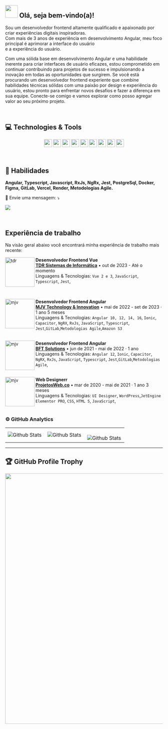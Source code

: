 <span>

## <img src="https://i.imgur.com/0hdZ65D.gif" width="40px"> Olá, seja bem-vindo(a)!</h2>

</span>
<p align="start">
  Sou um desenvolvedor frontend altamente qualificado e apaixonado por criar experiências digitais inspiradoras. <br>Com mais de 3 anos de experiência em desenvolvimento Angular, meu foco principal é aprimorar a interface do usuário <br>e a experiência do usuário. 

  Com uma sólida base em desenvolvimento Angular e uma habilidade inerente para criar interfaces de usuário eficazes, estou comprometido em continuar contribuindo para projetos de sucesso e impulsionando a inovação em todas as oportunidades que surgirem. Se você está procurando um desenvolvedor frontend experiente que combine habilidades técnicas sólidas com uma      paixão por design e experiência do usuário, estou pronto para enfrentar novos desafios e fazer a diferença em sua equipe. Conecte-se comigo e vamos explorar como posso agregar valor ao seu próximo projeto.
</p>

<br>

## 💻 Technologies & Tools

<p align="center">
 <img src="https://img.shields.io/badge/-Javascript-%23F7DF1E?style=flat-square&logo=javascript&logoColor=black" height="25"/>
 <img src="https://img.shields.io/badge/-Typecript-%23007ACC?style=flat-square&logo=typescript&logoColor=white" height="25"/>
 <img src="https://img.shields.io/badge/-Angular-%23DD0031?style=flat-square&logo=angular&logoColor=white" height="25"/>
  <img src="https://img.shields.io/badge/-vuejs-%23217346?style=flat-square&logo=vuedotjs&logoColor=white" height="25"/>

  
<img src="https://img.shields.io/badge/-npm-CB3837?style=flat-square&logo=npm" height="25"/>
<img src="https://img.shields.io/badge/-GitLab-FF6600?style=flat-square&logo=gitlab" height="25"/>
<img src="https://img.shields.io/badge/-Jest-%238A4182?style=flat-square&logo=jest" height="25"/>
<img src="https://img.shields.io/badge/-postgres-%23316192.svg?style=flat-square&logo=postgresql&logoColor=white" height="25"/>
<img src="https://img.shields.io/badge/-Firebase-%23F7DF1E.svg?style=flat-square&logo=firebase&logoColor=white" height="25"/>

</p>

<br>

## 💼 Habilidades

<p align="start">
  <strong>Angular, Typescript, Javascript, RxJs, NgRx, Jest, PostgreSql, Docker, Figma, GitLab, Vercel, Render, Metodologias Agile.</strong>
</p>

<p align="start">
  💌 Envie uma mensagem: ⤵️
</p>
<p align="start">  
  <a href="https://www.linkedin.com/in/keidsonroby/" alt="Linkedin">
  <img src="https://img.shields.io/badge/-Linkedin-0e76a8?style=flat-square&logo=Linkedin&logoColor=white&link=https://www.linkedin.com/in/keidsonroby/" /></a>
</p>

<br>

## Experiência de trabalho

Na visão geral abaixo você encontrará minha experiência de trabalho mais recente:

[<img align="left" height="94px" width="94px" alt="tdr" src="https://media.licdn.com/dms/image/C4D0BAQG_4sVWnHebWQ/company-logo_200_200/0/1630542344061/tdrsolucoes_logo?e=1713398400&v=beta&t=FfCfuN2kMTH_Fqq9mw_UYWQFF0MZYI6DiTOTn0AfZr0"/>](https://www.linkedin.com/company/tdrsolucoes/)

**Desenvolvedor Frontend Vue** \
[**TDR Sistemas de Informática**](https://www.linkedin.com/company/tdrsolucoes/) • out de 2023 - Até o momento  \
Linguagens & Tecnologias: `Vue 2 e 3`,  `JavaScript`, `Typescript`, `Jest`,\
<br/>
<br/>

[<img align="left" height="94px" width="94px" alt="mjv" src="https://media.licdn.com/dms/image/C4E0BAQGgcB7CBZd_2Q/company-logo_200_200/0/1630641270331/mjv_tech_and_innovation_logo?e=1713398400&v=beta&t=8QZSBfF2Btnm5RhzUKqsydh-1xNT977ldwytG-sIqdU"/>](https://www.linkedin.com/company/mjv-tech-and-innovation/)

**Desenvolvedor Frontend Angular** \
[**MJV Technology & Innovation**](https://www.linkedin.com/company/mjv-tech-and-innovation/) • mai de 2022 - set de 2023 · 1 ano 5 meses \
Linguagens & Tecnologias: `Angular 10, 12, 14, 16`, `Ionic`, `Capacitor`, `NgRX`, `RxJs`, `JavaScript`, `Typescript`, `Jest`,`GitLab`,`Metodologias Agile`,`Amazon S3`\
<br/>

[<img align="left" height="94px" width="94px" alt="mjv" src="https://media.licdn.com/dms/image/C4D0BAQFMGfE06iABTw/company-logo_200_200/0/1651175834145/bft_solutions_logo?e=1713398400&v=beta&t=NHTY6ZK8stqdge6IYPvksv_YrNhLpaN90gNxVeT0xd4"/>](https://www.linkedin.com/company/bft-solutions/)

**Desenvolvedor Frontend Angular** \
[**BFT Solutions**](https://www.linkedin.com/company/bft-solutions/) • jun de 2021 - mai de 2022 · 1 ano \
Linguagens & Tecnologias: `Angular 12`, `Ionic`, `Capacitor`, `NgRX`, `RxJs`, `JavaScript`, `Typescript`, `Jest`,`GitLab`,`Metodologias Agile`,\
<br/>

[<img align="left" height="94px" width="94px" alt="mjv" src="https://encrypted-tbn0.gstatic.com/images?q=tbn:ANd9GcQb6a26gPdhmgK2TriyW05MWQgBpJA8GAPbkvEHN7iLjQ32b81BNKdT4-sqmneep96RhsE&usqp=CAU"/>](https://projetosweb.co/)

**Web Designerr** \
[**ProjetosWeb.co**](https://projetosweb.co/) • mar de 2020 - mai de 2021 · 1 ano 3 meses \
Linguagens & Tecnologias: `UI Designer`, `WordPress`,`JetEngine` `Elementor PRO`, `CSS`, `HTML 5`, `JavaScript`,\
<br/>

### ⚙️ GitHub Analytics

<table>
  <tr>
    <td>
      <img
        align="left"
        src="https://github-readme-stats.vercel.app/api?username=keidsondesigner&theme=dark&hide_border=false&include_all_commits=true"
        alt="Github Stats"
      />
    </td>
    <td>
      <img
        align="left"
        src="https://github-readme-stats.vercel.app/api/top-langs/?username=keidsondesigner&theme=dark&hide_border=false&include_all_commits=true&count_private=true&layout=compact"
        alt="Github Stats"
      />
    </td>
    <td>
      <br />
      <img
        align="left"
        src="https://github-readme-streak-stats.herokuapp.com/?user=keidsondesigner&theme=dark&hide_border=false"
        alt="Github Stats"
      />
    </td>
  </tr>
</table>

--- 

## 🏆 GitHub Profile Trophy

<p align="center">
  <a
    href="https://github.com/ryo-ma/github-profile-trophy"
    title="repositório de troféus"
  >
    <img
      width="800"
      src="https://github-profile-trophy.vercel.app/?username=keidsondesigner&column=8&theme=darkhub&no-frame=true&no-bg=true"
    />
  </a>
</p>

